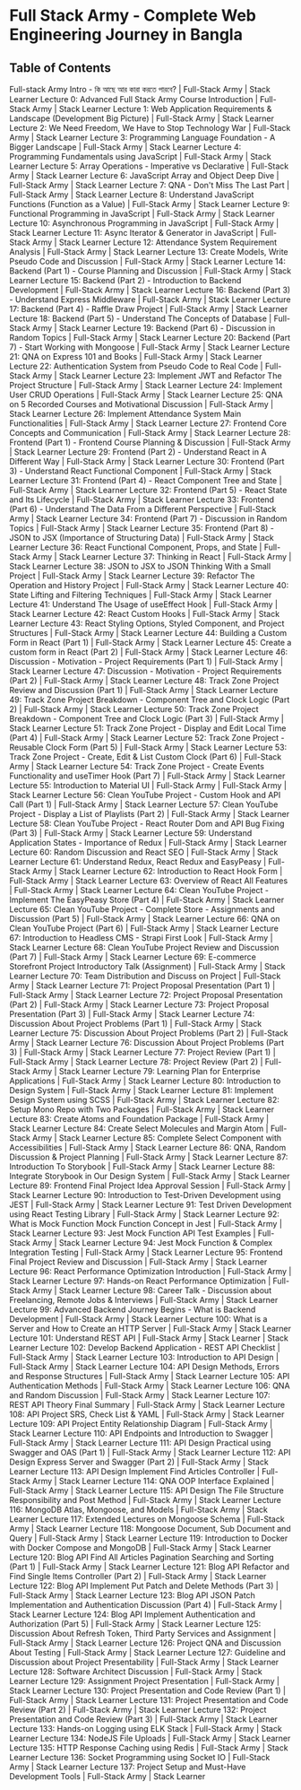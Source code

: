# Full Stack Army - Complete Web Engineering Journey in Bangla

## Table of Contents

Full-stack Army Intro - কি আছে আর কারা করতে পারবে? | Full-Stack Army | Stack Learner
Lecture 0: Advanced Full Stack Army Course Introduction | Full-Stack Army | Stack Learner
Lecture 1: Web Application Requirements & Landscape (Development Big Picture) | Full-Stack Army | Stack Learner
Lecture 2: We Need Freedom, We Have to Stop Technology War | Full-Stack Army | Stack Learner
Lecture 3: Programming Language Foundation - A Bigger Landscape | Full-Stack Army | Stack Learner
Lecture 4: Programming Fundamentals using JavaScript | Full-Stack Army | Stack Learner
Lecture 5: Array Operations - Imperative vs Declarative | Full-Stack Army | Stack Learner
Lecture 6: JavaScript Array and Object Deep Dive | Full-Stack Army | Stack Learner
Lecture 7: QNA - Don't Miss The Last Part | Full-Stack Army | Stack Learner
Lecture 8: Understand JavaScript Functions (Function as a Value) | Full-Stack Army | Stack Learner
Lecture 9: Functional Programming in JavaScript | Full-Stack Army | Stack Learner
Lecture 10: Asynchronous Programming in JavaScript | Full-Stack Army | Stack Learner
Lecture 11: Async Iterator & Generator in JavaScript | Full-Stack Army | Stack Learner
Lecture 12: Attendance System Requirement Analysis | Full-Stack Army | Stack Learner
Lecture 13: Create Models, Write Pseudo Code and Discussion | Full-Stack Army | Stack Learner
Lecture 14: Backend (Part 1) - Course Planning and Discussion | Full-Stack Army | Stack Learner
Lecture 15: Backend (Part 2) - Introduction to Backend Development | Full-Stack Army | Stack Learner
Lecture 16: Backend (Part 3) - Understand Express Middleware | Full-Stack Army | Stack Learner
Lecture 17: Backend (Part 4) - Raffle Draw Project | Full-Stack Army | Stack Learner
Lecture 18: Backend (Part 5) - Understand The Concepts of Database | Full-Stack Army | Stack Learner
Lecture 19: Backend (Part 6) - Discussion in Random Topics | Full-Stack Army | Stack Learner
Lecture 20: Backend (Part 7) - Start Working with Mongoose | Full-Stack Army | Stack Learner
Lecture 21: QNA on Express 101 and Books | Full-Stack Army | Stack Learner
Lecture 22: Authentication System from Pseudo Code to Real Code | Full-Stack Army | Stack Learner
Lecture 23: Implement JWT and Refactor The Project Structure | Full-Stack Army | Stack Learner
Lecture 24: Implement User CRUD Operations | Full-Stack Army | Stack Learner
Lecture 25: QNA on 5 Recorded Courses and Motivational Discussion | Full-Stack Army | Stack Learner
Lecture 26: Implement Attendance System Main Functionalities | Full-Stack Army | Stack Learner
Lecture 27: Frontend Core Concepts and Communication | Full-Stack Army | Stack Learner
Lecture 28: Frontend (Part 1) - Frontend Course Planning & Discussion | Full-Stack Army | Stack Learner
Lecture 29: Frontend (Part 2) - Understand React in A Different Way | Full-Stack Army | Stack Learner
Lecture 30: Frontend (Part 3) - Understand React Functional Component | Full-Stack Army | Stack Learner
Lecture 31: Frontend (Part 4) - React Component Tree and State | Full-Stack Army | Stack Learner
Lecture 32: Frontend (Part 5) - React State and Its Lifecycle | Full-Stack Army | Stack Learner
Lecture 33: Frontend (Part 6) - Understand The Data From a Different Perspective | Full-Stack Army | Stack Learner
Lecture 34: Frontend (Part 7) - Discussion in Random Topics | Full-Stack Army | Stack Learner
Lecture 35: Frontend (Part 8) - JSON to JSX (Importance of Structuring Data) | Full-Stack Army | Stack Learner
Lecture 36: React Functional Component, Props, and State | Full-Stack Army | Stack Learner
Lecture 37: Thinking in React | Full-Stack Army | Stack Learner
Lecture 38: JSON to JSX to JSON Thinking With a Small Project | Full-Stack Army | Stack Learner
Lecture 39: Refactor The Operation and History Project | Full-Stack Army | Stack Learner
Lecture 40: State Lifting and Filtering Techniques | Full-Stack Army | Stack Learner
Lecture 41: Understand The Usage of useEffect Hook | Full-Stack Army | Stack Learner
Lecture 42: React Custom Hooks | Full-Stack Army | Stack Learner
Lecture 43: React Styling Options, Styled Component, and Project Structures | Full-Stack Army | Stack Learner
Lecture 44: Building a Custom Form in React (Part 1) | Full-Stack Army | Stack Learner
Lecture 45: Create a custom form in React (Part 2) | Full-Stack Army | Stack Learner
Lecture 46: Discussion - Motivation - Project Requirements (Part 1) | Full-Stack Army | Stack Learner
Lecture 47: Discussion - Motivation - Project Requirements (Part 2) | Full-Stack Army | Stack Learner
Lecture 48: Track Zone Project Review and Discussion (Part 1) | Full-Stack Army | Stack Learner
Lecture 49: Track Zone Project Breakdown - Component Tree and Clock Logic (Part 2) | Full-Stack Army | Stack Learner
Lecture 50: Track Zone Project Breakdown - Component Tree and Clock Logic (Part 3) | Full-Stack Army | Stack Learner
Lecture 51: Track Zone Project - Display and Edit Local Time (Part 4) | Full-Stack Army | Stack Learner
Lecture 52: Track Zone Project - Reusable Clock Form (Part 5) | Full-Stack Army | Stack Learner
Lecture 53: Track Zone Project - Create, Edit & List Custom Clock (Part 6) | Full-Stack Army | Stack Learner
Lecture 54: Track Zone Project - Create Events Functionality and useTimer Hook (Part 7) | Full-Stack Army | Stack Learner
Lecture 55: Introduction to Material UI | Full-Stack Army | Full-Stack Army | Stack Learner
Lecture 56: Clean YouTube Project - Custom Hook and API Call (Part 1) | Full-Stack Army | Stack Learner
Lecture 57: Clean YouTube Project - Display a List of Playlists (Part 2) | Full-Stack Army | Stack Learner
Lecture 58: Clean YouTube Project - React Router Dom and API Bug Fixing (Part 3) | Full-Stack Army | Stack Learner
Lecture 59: Understand Application States - Importance of Redux | Full-Stack Army | Stack Learner
Lecture 60: Random Discussion and React SEO | Full-Stack Army | Stack Learner
Lecture 61: Understand Redux, React Redux and EasyPeasy | Full-Stack Army | Stack Learner
Lecture 62: Introduction to React Hook Form | Full-Stack Army | Stack Learner
Lecture 63: Overview of React All Features | Full-Stack Army | Stack Learner
Lecture 64: Clean YouTube Project - Implement The EasyPeasy Store (Part 4) | Full-Stack Army | Stack Learner
Lecture 65: Clean YouTube Project - Complete Store - Assignments and Discussion (Part 5) | Full-Stack Army | Stack Learner
Lecture 66: QNA on Clean YouTube Project (Part 6) | Full-Stack Army | Stack Learner
Lecture 67: Introduction to Headless CMS - Strapi First Look | Full-Stack Army | Stack Learner
Lecture 68: Clean YouTube Project Review and Discussion (Part 7) | Full-Stack Army | Stack Learner
Lecture 69: E-commerce Storefront Project Introductory Talk (Assignment) | Full-Stack Army | Stack Learner
Lecture 70: Team Distribution and Discuss on Project | Full-Stack Army | Stack Learner
Lecture 71: Project Proposal Presentation (Part 1) | Full-Stack Army | Stack Learner
Lecture 72: Project Proposal Presentation (Part 2) | Full-Stack Army | Stack Learner
Lecture 73: Project Proposal Presentation (Part 3) | Full-Stack Army | Stack Learner
Lecture 74: Discussion About Project Problems (Part 1) | Full-Stack Army | Stack Learner
Lecture 75: Discussion About Project Problems (Part 2) | Full-Stack Army | Stack Learner
Lecture 76: Discussion About Project Problems (Part 3) | Full-Stack Army | Stack Learner
Lecture 77: Project Review (Part 1) | Full-Stack Army | Stack Learner
Lecture 78: Project Review (Part 2) | Full-Stack Army | Stack Learner
Lecture 79: Learning Plan for Enterprise Applications | Full-Stack Army | Stack Learner
Lecture 80: Introduction to Design System | Full-Stack Army | Stack Learner
Lecture 81: Implement Design System using SCSS | Full-Stack Army | Stack Learner
Lecture 82: Setup Mono Repo with Two Packages | Full-Stack Army | Stack Learner
Lecture 83: Create Atoms and Foundation Package | Full-Stack Army | Stack Learner
Lecture 84: Create Select Molecules and Margin Atom | Full-Stack Army | Stack Learner
Lecture 85: Complete Select Component with Accessibilities | Full-Stack Army | Stack Learner
Lecture 86: QNA, Random Discussion & Project Planning | Full-Stack Army | Stack Learner
Lecture 87: Introduction To Storybook | Full-Stack Army | Stack Learner
Lecture 88: Integrate Storybook in Our Design System | Full-Stack Army | Stack Learner
Lecture 89: Frontend Final Project Idea Approval Session | Full-Stack Army | Stack Learner
Lecture 90: Introduction to Test-Driven Development using JEST | Full-Stack Army | Stack Learner
Lecture 91: Test Driven Development using React Testing Library | Full-Stack Army | Stack Learner
Lecture 92: What is Mock Function Mock Function Concept in Jest | Full-Stack Army | Stack Learner
Lecture 93: Jest Mock Function API Test Examples | Full-Stack Army | Stack Learner
Lecture 94: Jest Mock Function & Complex Integration Testing | Full-Stack Army | Stack Learner
Lecture 95: Frontend Final Project Review and Discussion | Full-Stack Army | Stack Learner
Lecture 96: React Performance Optimization Introduction | Full-Stack Army | Stack Learner
Lecture 97: Hands-on React Performance Optimization | Full-Stack Army | Stack Learner
Lecture 98: Career Talk - Discussion about Freelancing, Remote Jobs & Interviews | Full-Stack Army | Stack Learner
Lecture 99: Advanced Backend Journey Begins - What is Backend Development | Full-Stack Army | Stack Learner
Lecture 100: What is a Server and How to Create an HTTP Server | Full-Stack Army | Stack Learner
Lecture 101: Understand REST API | Full-Stack Army | Stack Learner | Stack Learner
Lecture 102: Develop Backend Application - REST API Checklist | Full-Stack Army | Stack Learner
Lecture 103: Introduction to API Design | Full-Stack Army | Stack Learner
Lecture 104: API Design Methods, Errors and Response Structures | Full-Stack Army | Stack Learner
Lecture 105: API Authentication Methods | Full-Stack Army | Stack Learner
Lecture 106: QNA and Random Discussion | Full-Stack Army | Stack Learner
Lecture 107: REST API Theory Final Summary | Full-Stack Army | Stack Learner
Lecture 108: API Project SRS, Check List & YAML | Full-Stack Army | Stack Learner
Lecture 109: API Project Entity Relationship Diagram | Full-Stack Army | Stack Learner
Lecture 110: API Endpoints and Introduction to Swagger | Full-Stack Army | Stack Learner
Lecture 111: API Design Practical using Swagger and OAS (Part 1) | Full-Stack Army | Stack Learner
Lecture 112: API Design Express Server and Swagger (Part 2) | Full-Stack Army | Stack Learner
Lecture 113: API Design Implement Find Articles Controller | Full-Stack Army | Stack Learner
Lecture 114: QNA OOP Interface Explained | Full-Stack Army | Stack Learner
Lecture 115: API Design The File Structure Responsibility and Post Method | Full-Stack Army | Stack Learner
Lecture 116: MongoDB Atlas, Mongoose, and Models | Full-Stack Army | Stack Learner
Lecture 117: Extended Lectures on Mongoose Schema | Full-Stack Army | Stack Learner
Lecture 118: Mongoose Document, Sub Document and Query | Full-Stack Army | Stack Learner
Lecture 119: Introduction to Docker with Docker Compose and MongoDB | Full-Stack Army | Stack Learner
Lecture 120: Blog API Find All Articles Pagination Searching and Sorting (Part 1) | Full-Stack Army | Stack Learner
Lecture 121: Blog API Refactor and Find Single Items Controller (Part 2) | Full-Stack Army | Stack Learner
Lecture 122: Blog API Implement Put Patch and Delete Methods (Part 3) | Full-Stack Army | Stack Learner
Lecture 123: Blog API JSON Patch Implementation and Authentication Discussion (Part 4) | Full-Stack Army | Stack Learner
Lecture 124: Blog API Implement Authentication and Authorization (Part 5) | Full-Stack Army | Stack Learner
Lecture 125: Discussion About Refresh Token, Third Party Services and Assignment | Full-Stack Army | Stack Learner
Lecture 126: Project QNA and Discussion About Testing | Full-Stack Army | Stack Learner
Lecture 127: Guideline and Discussion about Project Presentability | Full-Stack Army | Stack Learner
Lecture 128: Software Architect Discussion | Full-Stack Army | Stack Learner
Lecture 129: Assignment Project Presentation | Full-Stack Army | Stack Learner
Lecture 130: Project Presentation and Code Review (Part 1) | Full-Stack Army | Stack Learner
Lecture 131: Project Presentation and Code Review (Part 2) | Full-Stack Army | Stack Learner
Lecture 132: Project Presentation and Code Review (Part 3) | Full-Stack Army | Stack Learner
Lecture 133: Hands-on Logging using ELK Stack | Full-Stack Army | Stack Learner
Lecture 134: NodeJS File Uploads | Full-Stack Army | Stack Learner
Lecture 135: HTTP Response Caching using Redis | Full-Stack Army | Stack Learner
Lecture 136: Socket Programming using Socket IO | Full-Stack Army | Stack Learner
Lecture 137: Project Setup and Must-Have Development Tools | Full-Stack Army | Stack Learner
